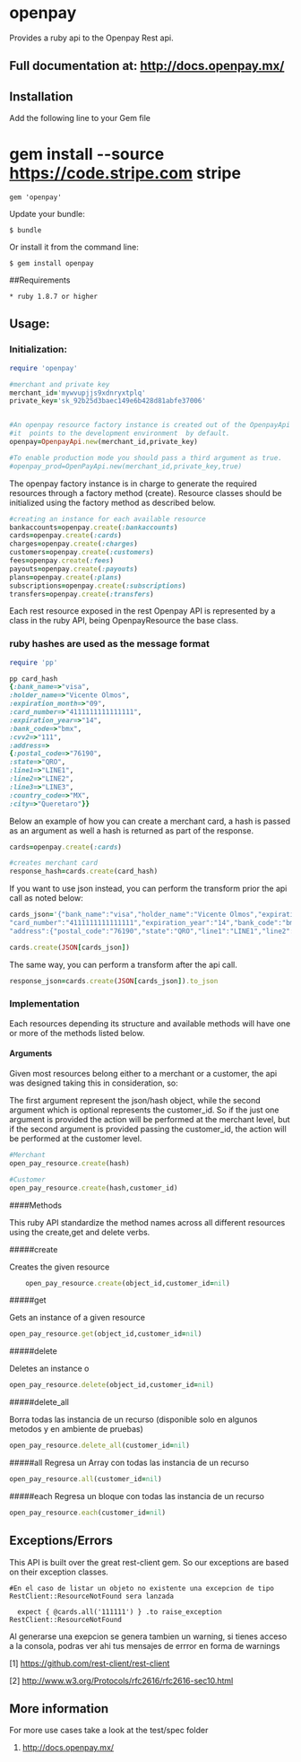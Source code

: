 # openpay

Provides a ruby api to the Openpay Rest api.

## Full documentation at: http://docs.openpay.mx/

## Installation

   Add the following line to your Gem file


   # gem install --source https://code.stripe.com stripe

    gem 'openpay'

Update your bundle:

    $ bundle

Or install it from the command line:

    $ gem install openpay

##Requirements

    * ruby 1.8.7 or higher

## Usage:


### Initialization:
```ruby
require 'openpay'

#merchant and private key
merchant_id='mywvupjjs9xdnryxtplq'
private_key='sk_92b25d3baec149e6b428d81abfe37006'


#An openpay resource factory instance is created out of the OpenpayApi
#it  points to the development environment  by default.
openpay=OpenpayApi.new(merchant_id,private_key)

#To enable production mode you should pass a third argument as true.
#openpay_prod=OpenPayApi.new(merchant_id,private_key,true)
 ```

The openpay factory instance is in charge to generate the required resources through a factory method (create).
Resource classes should be initialized using the factory method as described below.

 ```ruby
#creating an instance for each available resource
bankaccounts=openpay.create(:bankaccounts)
cards=openpay.create(:cards)
charges=openpay.create(:charges)
customers=openpay.create(:customers)
fees=openpay.create(:fees)
payouts=openpay.create(:payouts)
plans=openpay.create(:plans)
subscriptions=openpay.create(:subscriptions)
transfers=openpay.create(:transfers)
```
 Each rest resource exposed in the rest Openpay API is represented by a class in the ruby API, being OpenpayResource the base class.




### ruby hashes are used as the message format

```ruby
require 'pp'

pp card_hash
{:bank_name=>"visa",
:holder_name=>"Vicente Olmos",
:expiration_month=>"09",
:card_number=>"4111111111111111",
:expiration_year=>"14",
:bank_code=>"bmx",
:cvv2=>"111",
:address=>
{:postal_code=>"76190",
:state=>"QRO",
:line1=>"LINE1",
:line2=>"LINE2",
:line3=>"LINE3",
:country_code=>"MX",
:city=>"Queretaro"}}
```


Below an example of how you can create a merchant card, a hash is passed as an argument as well a hash is returned as part of the response.

```ruby
cards=openpay.create(:cards)

#creates merchant card
response_hash=cards.create(card_hash)
```

If you want to use json instead, you can perform the transform prior the api call  as noted below:
 ```ruby
cards_json='{"bank_name":"visa","holder_name":"Vicente Olmos","expiration_month":"09",
"card_number":"4111111111111111","expiration_year":"14","bank_code":"bmx","cvv2":"111",
"address":{"postal_code":"76190","state":"QRO","line1":"LINE1","line2":"LINE2","line3":"LINE3","country_code":"MX","city":"Queretaro"}}'

cards.create(JSON[cards_json])
```

The same way, you can perform a transform after the api call.
 ```ruby
response_json=cards.create(JSON[cards_json]).to_json
```

### Implementation
 Each resources depending its structure and available methods will have one or more of the  methods listed below.


#### Arguments
Given most resources  belong either to a merchant or a customer, the api was designed taking this in consideration, so:

The first argument represent the json/hash object, while the second argument which is optional represents the customer_id.
So if the just one argument is provided the action will be performed at the merchant level,
but if the second argument is provided passing the customer_id, the action will be performed at the customer level.


 ```ruby
#Merchant
open_pay_resource.create(hash)

#Customer
open_pay_resource.create(hash,customer_id)
 ```






####Methods

This ruby API standardize the method names across all different resources using the create,get and delete verbs.

#####create

   Creates the given resource
 ```ruby
     open_pay_resource.create(object_id,customer_id=nil)
 ```


#####get

   Gets an instance of a  given resource

```ruby
open_pay_resource.get(object_id,customer_id=nil)
```


#####delete

  Deletes an instance o


```ruby
open_pay_resource.delete(object_id,customer_id=nil)
```


#####delete_all

   Borra todas las instancia de un recurso (disponible solo en algunos metodos y en ambiente de pruebas)


```ruby
open_pay_resource.delete_all(customer_id=nil)
```


#####all
   Regresa un Array con todas  las  instancia de un recurso
```ruby
open_pay_resource.all(customer_id=nil)
```

#####each
   Regresa un bloque con todas  las  instancia de un recurso
```ruby
open_pay_resource.each(customer_id=nil)
 ```


## Exceptions/Errors

This API is built over the great rest-client gem.
So our exceptions are based on their exception classes.


    #En el caso de listar un objeto no existente una excepcion de tipo RestClient::ResourceNotFound sera lanzada

      expect { @cards.all('111111') } .to raise_exception   RestClient::ResourceNotFound

Al generarse una exepcion se genera tambien un warning, si tienes acceso a la consola, podras ver ahi tus mensajes de errror en forma de warnings


[1] https://github.com/rest-client/rest-client

[2] http://www.w3.org/Protocols/rfc2616/rfc2616-sec10.html




## More information

For more use cases take a look at the test/spec folder

1.  http://docs.openpay.mx/
